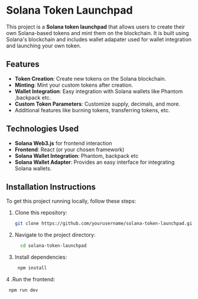 # Solana Token Launchpad

This project is a **Solana token launchpad** that allows users to create their own Solana-based tokens and mint them on the blockchain. It is built using Solana's blockchain  and includes wallet adapater used for wallet integration and launching your own token.

## Features
- **Token Creation**: Create new tokens on the Solana blockchain.
- **Minting**: Mint your custom tokens after creation.
- **Wallet Integration**: Easy integration with Solana wallets like Phantom ,backpack etc.
- **Custom Token Parameters**: Customize supply, decimals, and more.
- Additional features like burning tokens, transferring tokens, etc.

## Technologies Used
- **Solana Web3.js** for frontend interaction
- **Frontend**: React (or your chosen framework)
- **Solana Wallet Integration**: Phantom, backpack etc
-  **Solana Wallet Adapter**: Provides an easy interface for integrating Solana wallets.

## Installation Instructions

To get this project running locally, follow these steps:

1. Clone this repository:
   ```bash
   git clone https://github.com/yourusername/solana-token-launchpad.git
2.  Navigate to the project directory:
    ```bash
      cd solana-token-launchpad
 3. Install dependencies:
     ```bash
      npm install
 4 .Run the frontend:
  ```bash 
   npm run dev

